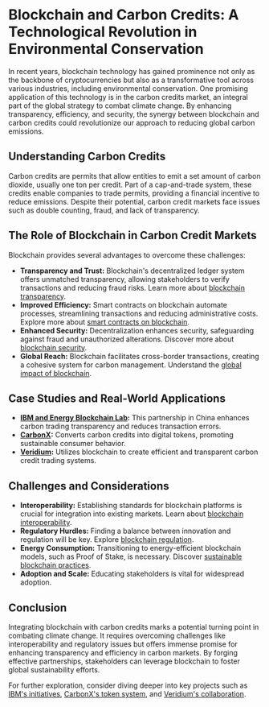 # Blockchain and Carbon Credits: A Technological Revolution in Environmental Conservation

In recent years, blockchain technology has gained prominence not only as the backbone of cryptocurrencies but also as a transformative tool across various industries, including environmental conservation. One promising application of this technology is in the carbon credits market, an integral part of the global strategy to combat climate change. By enhancing transparency, efficiency, and security, the synergy between blockchain and carbon credits could revolutionize our approach to reducing global carbon emissions.

## Understanding Carbon Credits

Carbon credits are permits that allow entities to emit a set amount of carbon dioxide, usually one ton per credit. Part of a cap-and-trade system, these credits enable companies to trade permits, providing a financial incentive to reduce emissions. Despite their potential, carbon credit markets face issues such as double counting, fraud, and lack of transparency.

## The Role of Blockchain in Carbon Credit Markets

Blockchain provides several advantages to overcome these challenges:

- **Transparency and Trust:** Blockchain's decentralized ledger system offers unmatched transparency, allowing stakeholders to verify transactions and reducing fraud risks. Learn more about [blockchain transparency](https://www.license-token.com/wiki/blockchain-transparency-in-open-source-projects).
- **Improved Efficiency:** Smart contracts on blockchain automate processes, streamlining transactions and reducing administrative costs. Explore more about [smart contracts on blockchain](https://www.license-token.com/wiki/smart-contracts-on-blockchain).
- **Enhanced Security:** Decentralization enhances security, safeguarding against fraud and unauthorized alterations. Discover more about [blockchain security](https://www.license-token.com/wiki/blockchain-security).
- **Global Reach:** Blockchain facilitates cross-border transactions, creating a cohesive system for carbon management. Understand the [global impact of blockchain](https://www.license-token.com/wiki/blockchain-and-cross-border-payments).

## Case Studies and Real-World Applications

- **[IBM and Energy Blockchain Lab](https://www.ibm.com/blogs/blockchain/2017/12/ibm-blockchain-technology-being-used-to-trade-carbon-credits-in-china/):** This partnership in China enhances carbon trading transparency and reduces transaction errors.
- **[CarbonX](https://www.carbonx.ca/):** Converts carbon credits into digital tokens, promoting sustainable consumer behavior.
- **[Veridium](https://enterprise.veridium.io/):** Utilizes blockchain to create efficient and transparent carbon credit trading systems.

## Challenges and Considerations

- **Interoperability:** Establishing standards for blockchain platforms is crucial for integration into existing markets. Learn about [blockchain interoperability](https://www.license-token.com/wiki/blockchain-interoperability).
- **Regulatory Hurdles:** Finding a balance between innovation and regulation will be key. Explore [blockchain regulation](https://www.license-token.com/wiki/blockchain-regulation).
- **Energy Consumption:** Transitioning to energy-efficient blockchain models, such as Proof of Stake, is necessary. Discover [sustainable blockchain practices](https://www.license-token.com/wiki/sustainable-blockchain-practices).
- **Adoption and Scale:** Educating stakeholders is vital for widespread adoption.

## Conclusion

Integrating blockchain with carbon credits marks a potential turning point in combating climate change. It requires overcoming challenges like interoperability and regulatory issues but offers immense promise for enhancing transparency and efficiency in carbon markets. By forging effective partnerships, stakeholders can leverage blockchain to foster global sustainability efforts.

For further exploration, consider diving deeper into key projects such as [IBM's initiatives](https://www.ibm.com/blogs/blockchain/2017/12/ibm-blockchain-technology-being-used-to-trade-carbon-credits-in-china/), [CarbonX's token system](https://www.carbonx.ca/), and [Veridium's collaboration](https://enterprise.veridium.io/).